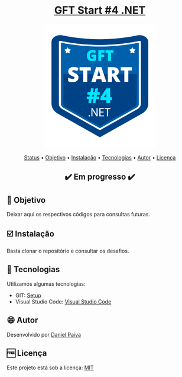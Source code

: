 <h1 align="center">
<a href="https://github.com/danhpaiva/desafios-dio-csharp">GFT Start #4 .NET</a>
</h1>

<p align="center">
  <a href="#">
    <img src="src\logo.png" width="300" alt="DIO">
  </a>
</p>

<p align="center">
 <a href="#status">Status</a> • 
 <a href="#objective">Objetivo</a> •
 <a href="#installation">Instalação</a> • 
 <a href="#technology">Tecnologias</a> • 
 <a href="#author">Autor</a> • 
 <a href="#licence">Licença</a>
</p>

<h2 align="center" id=status> 
	✔️ Em progresso ✔️
</h2>

<h2 id=objective>📜 Objetivo</h2>

Deixar aqui os respectivos códigos para consultas futuras.

<h2 id=installation>☑️ Instalação</h2>

Basta clonar o repositório e consultar os desafios.

<h2 id=technology>🧰 Tecnologias</h2>
Utilizamos algumas tecnologias:

- GIT: <a href="https://git-scm.com/downloads">Setup</a>
- Visual Studio Code: <a href="https://code.visualstudio.com/download">Visual Studio Code</a>
  
<h2 id=author>😄 Autor</h2>
Desenvolvido por <a href="https://www.linkedin.com/in/danhpaiva/">Daniel Paiva</a>

<h2 id=licence>🆓 Licença</h2>
Este projeto está sob a licença: <a href="https://github.com/danhpaiva/gft-start-net-04">MIT</a>
